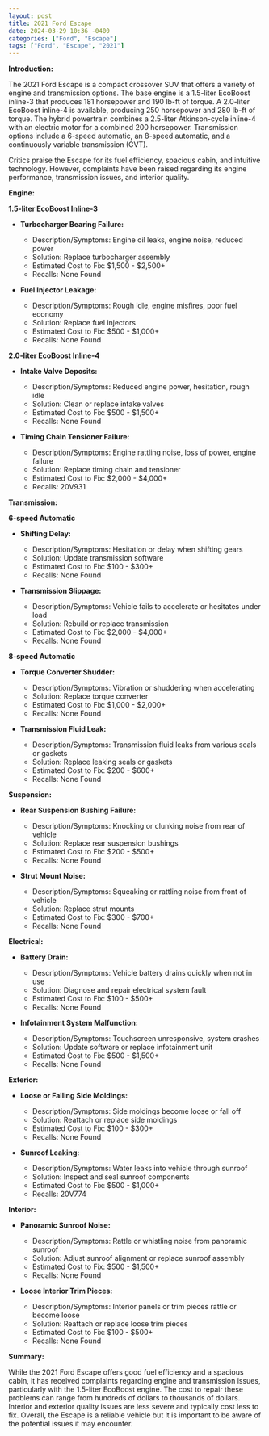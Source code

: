 ```yaml
---
layout: post
title: 2021 Ford Escape
date: 2024-03-29 10:36 -0400
categories: ["Ford", "Escape"]
tags: ["Ford", "Escape", "2021"]
---
```

**Introduction:**

The 2021 Ford Escape is a compact crossover SUV that offers a variety of engine and transmission options. The base engine is a 1.5-liter EcoBoost inline-3 that produces 181 horsepower and 190 lb-ft of torque. A 2.0-liter EcoBoost inline-4 is available, producing 250 horsepower and 280 lb-ft of torque. The hybrid powertrain combines a 2.5-liter Atkinson-cycle inline-4 with an electric motor for a combined 200 horsepower. Transmission options include a 6-speed automatic, an 8-speed automatic, and a continuously variable transmission (CVT).

Critics praise the Escape for its fuel efficiency, spacious cabin, and intuitive technology. However, complaints have been raised regarding its engine performance, transmission issues, and interior quality.

**Engine:**

**1.5-liter EcoBoost Inline-3**

* **Turbocharger Bearing Failure:**
    * Description/Symptoms: Engine oil leaks, engine noise, reduced power
    * Solution: Replace turbocharger assembly
    * Estimated Cost to Fix: $1,500 - $2,500+
    * Recalls: None Found

* **Fuel Injector Leakage:**
    * Description/Symptoms: Rough idle, engine misfires, poor fuel economy
    * Solution: Replace fuel injectors
    * Estimated Cost to Fix: $500 - $1,000+
    * Recalls: None Found

**2.0-liter EcoBoost Inline-4**

* **Intake Valve Deposits:**
    * Description/Symptoms: Reduced engine power, hesitation, rough idle
    * Solution: Clean or replace intake valves
    * Estimated Cost to Fix: $500 - $1,500+
    * Recalls: None Found

* **Timing Chain Tensioner Failure:**
    * Description/Symptoms: Engine rattling noise, loss of power, engine failure
    * Solution: Replace timing chain and tensioner
    * Estimated Cost to Fix: $2,000 - $4,000+
    * Recalls: 20V931

**Transmission:**

**6-speed Automatic**

* **Shifting Delay:**
    * Description/Symptoms: Hesitation or delay when shifting gears
    * Solution: Update transmission software
    * Estimated Cost to Fix: $100 - $300+
    * Recalls: None Found

* **Transmission Slippage:**
    * Description/Symptoms: Vehicle fails to accelerate or hesitates under load
    * Solution: Rebuild or replace transmission
    * Estimated Cost to Fix: $2,000 - $4,000+
    * Recalls: None Found

**8-speed Automatic**

* **Torque Converter Shudder:**
    * Description/Symptoms: Vibration or shuddering when accelerating
    * Solution: Replace torque converter
    * Estimated Cost to Fix: $1,000 - $2,000+
    * Recalls: None Found

* **Transmission Fluid Leak:**
    * Description/Symptoms: Transmission fluid leaks from various seals or gaskets
    * Solution: Replace leaking seals or gaskets
    * Estimated Cost to Fix: $200 - $600+
    * Recalls: None Found

**Suspension:**

* **Rear Suspension Bushing Failure:**
    * Description/Symptoms: Knocking or clunking noise from rear of vehicle
    * Solution: Replace rear suspension bushings
    * Estimated Cost to Fix: $200 - $500+
    * Recalls: None Found

* **Strut Mount Noise:**
    * Description/Symptoms: Squeaking or rattling noise from front of vehicle
    * Solution: Replace strut mounts
    * Estimated Cost to Fix: $300 - $700+
    * Recalls: None Found

**Electrical:**

* **Battery Drain:**
    * Description/Symptoms: Vehicle battery drains quickly when not in use
    * Solution: Diagnose and repair electrical system fault
    * Estimated Cost to Fix: $100 - $500+
    * Recalls: None Found

* **Infotainment System Malfunction:**
    * Description/Symptoms: Touchscreen unresponsive, system crashes
    * Solution: Update software or replace infotainment unit
    * Estimated Cost to Fix: $500 - $1,500+
    * Recalls: None Found

**Exterior:**

* **Loose or Falling Side Moldings:**
    * Description/Symptoms: Side moldings become loose or fall off
    * Solution: Reattach or replace side moldings
    * Estimated Cost to Fix: $100 - $300+
    * Recalls: None Found

* **Sunroof Leaking:**
    * Description/Symptoms: Water leaks into vehicle through sunroof
    * Solution: Inspect and seal sunroof components
    * Estimated Cost to Fix: $500 - $1,000+
    * Recalls: 20V774

**Interior:**

* **Panoramic Sunroof Noise:**
    * Description/Symptoms: Rattle or whistling noise from panoramic sunroof
    * Solution: Adjust sunroof alignment or replace sunroof assembly
    * Estimated Cost to Fix: $500 - $1,500+
    * Recalls: None Found

* **Loose Interior Trim Pieces:**
    * Description/Symptoms: Interior panels or trim pieces rattle or become loose
    * Solution: Reattach or replace loose trim pieces
    * Estimated Cost to Fix: $100 - $500+
    * Recalls: None Found

**Summary:**

While the 2021 Ford Escape offers good fuel efficiency and a spacious cabin, it has received complaints regarding engine and transmission issues, particularly with the 1.5-liter EcoBoost engine. The cost to repair these problems can range from hundreds of dollars to thousands of dollars. Interior and exterior quality issues are less severe and typically cost less to fix. Overall, the Escape is a reliable vehicle but it is important to be aware of the potential issues it may encounter.
